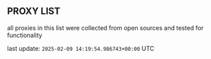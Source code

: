 ## PROXY LIST

all proxies in this list were collected from open sources and tested for functionality

last update: `2025-02-09 14:19:54.986743+00:00` UTC